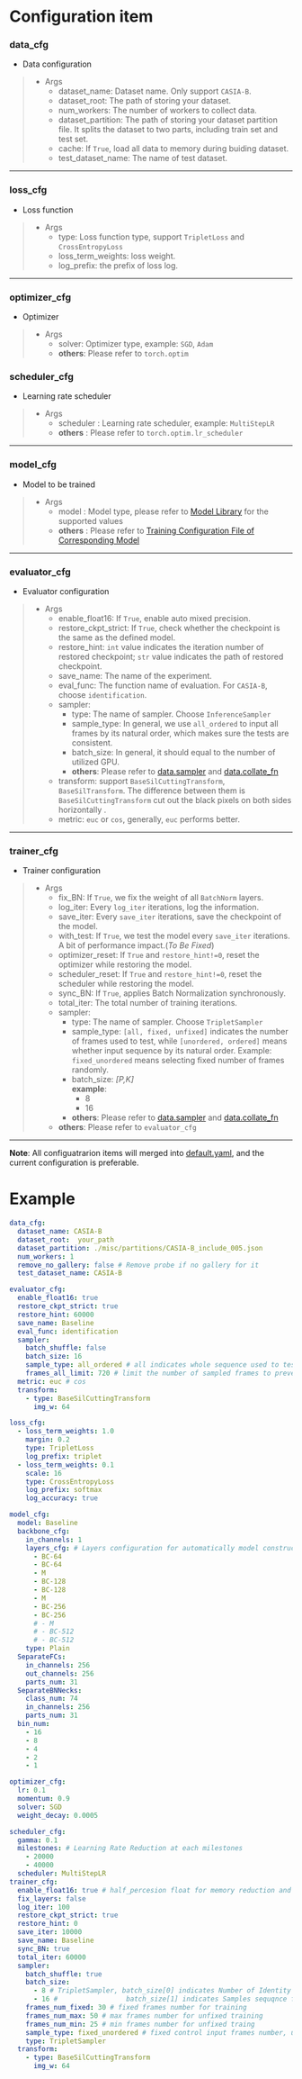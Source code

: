 # Configuration item

### data_cfg
* Data configuration
>
>  * Args
>     * dataset_name: Dataset name. Only support `CASIA-B`.
>     * dataset_root: The path of storing your dataset.
>     * num_workers: The number of workers to collect data.
>     * dataset_partition: The path of storing your dataset partition file. It splits the dataset to two parts, including train set and test set.
>     * cache: If `True`, load all data to memory during buiding dataset.
>     * test_dataset_name: The name of test dataset. 
----

### loss_cfg
* Loss function
>  * Args
>     * type: Loss function type, support `TripletLoss` and `CrossEntropyLoss`
>     * loss_term_weights: loss weight.
>     * log_prefix: the prefix of loss log.

----
### optimizer_cfg
* Optimizer
>  * Args
>     * solver: Optimizer type, example: `SGD`, `Adam`
>     * **others**: Please refer to `torch.optim`


### scheduler_cfg
* Learning rate scheduler
>  * Args
>     * scheduler : Learning rate scheduler, example: `MultiStepLR`
>     * **others** : Please refer to `torch.optim.lr_scheduler`
----
### model_cfg
* Model to be trained
>  * Args
>     * model : Model type, please refer to [Model Library](../lib/modeling/models) for the supported values
>     * **others** : Please refer to [Training Configuration File of Corresponding Model](../config)
----
### evaluator_cfg
* Evaluator configuration
>  * Args
>     * enable_float16: If `True`, enable auto mixed precision.
>     * restore_ckpt_strict: If `True`, check whether the checkpoint is the same as the defined model.
>     * restore_hint: `int` value indicates the iteration number of restored checkpoint; `str` value indicates the path of restored checkpoint.
>     * save_name: The name of the experiment.
>     * eval_func: The function name of evaluation. For `CASIA-B`, choose `identification`.
>     * sampler:
>       - type: The name of sampler. Choose `InferenceSampler`
>       - sample_type: In general, we use `all_ordered` to input all frames by its natural order, which makes sure the tests are consistent.
>       - batch_size: In general, it should equal to the number of utilized GPU.
>       - **others**: Please refer to [data.sampler](../lib/data/sampler.py) and [data.collate_fn](../lib/data/collate_fn.py)
>     * transform: support `BaseSilCuttingTransform`, `BaseSilTransform`. The difference between them is `BaseSilCuttingTransform` cut out the black pixels on both sides horizontally .
>     * metric: `euc` or `cos`, generally, `euc` performs better.

----
### trainer_cfg
* Trainer configuration
>  * Args
>     * fix_BN: If `True`, we fix the weight of all `BatchNorm` layers.
>     * log_iter: Every `log_iter` iterations, log the information.
>     * save_iter: Every `save_iter` iterations, save the checkpoint of the model.
>     * with_test: If `True`, we test the model every `save_iter` iterations. A bit of performance impact.(*To Be Fixed*)
>     * optimizer_reset: If `True` and `restore_hint!=0`, reset the optimizer while restoring the model.
>     * scheduler_reset: If `True` and `restore_hint!=0`, reset the scheduler while restoring the model.
>     * sync_BN: If `True`, applies Batch Normalization synchronously.
>     * total_iter: The total number of training iterations.
>     * sampler:
>       - type: The name of sampler. Choose `TripletSampler`
>       - sample_type: `[all, fixed, unfixed]` indicates the number of frames used to test, while `[unordered, ordered]` means whether input sequence by its natural order. Example: `fixed_unordered` means selecting fixed number of frames randomly.
>       - batch_size: *[P,K]*\
>         **example**:
>         - 8
>         - 16
>       - **others**: Please refer to [data.sampler](../lib/data/sampler.py) and [data.collate_fn](../lib/data/collate_fn.py)
>     * **others**: Please refer to `evaluator_cfg`
---
**Note**: All configuatrarion items will merged into [default.yaml](../config/default.yaml), and the current configuration is preferable.

# Example

```yaml
data_cfg:
  dataset_name: CASIA-B
  dataset_root:  your_path
  dataset_partition: ./misc/partitions/CASIA-B_include_005.json
  num_workers: 1
  remove_no_gallery: false # Remove probe if no gallery for it
  test_dataset_name: CASIA-B

evaluator_cfg:
  enable_float16: true
  restore_ckpt_strict: true
  restore_hint: 60000
  save_name: Baseline
  eval_func: identification
  sampler:
    batch_shuffle: false
    batch_size: 16
    sample_type: all_ordered # all indicates whole sequence used to test, while ordered means input sequence by its natural order; Other options:   fixed_unordered
    frames_all_limit: 720 # limit the number of sampled frames to prevent out of memory
  metric: euc # cos
  transform:
    - type: BaseSilCuttingTransform
      img_w: 64

loss_cfg:
  - loss_term_weights: 1.0
    margin: 0.2
    type: TripletLoss
    log_prefix: triplet
  - loss_term_weights: 0.1
    scale: 16
    type: CrossEntropyLoss
    log_prefix: softmax
    log_accuracy: true

model_cfg:
  model: Baseline
  backbone_cfg:
    in_channels: 1
    layers_cfg: # Layers configuration for automatically model construction
      - BC-64
      - BC-64
      - M
      - BC-128
      - BC-128
      - M
      - BC-256
      - BC-256
      # - M
      # - BC-512
      # - BC-512
    type: Plain
  SeparateFCs:
    in_channels: 256
    out_channels: 256
    parts_num: 31
  SeparateBNNecks:
    class_num: 74
    in_channels: 256
    parts_num: 31
  bin_num:
    - 16
    - 8
    - 4
    - 2
    - 1

optimizer_cfg:
  lr: 0.1
  momentum: 0.9
  solver: SGD
  weight_decay: 0.0005

scheduler_cfg:
  gamma: 0.1
  milestones: # Learning Rate Reduction at each milestones
    - 20000
    - 40000
  scheduler: MultiStepLR
trainer_cfg:
  enable_float16: true # half_percesion float for memory reduction and speedup
  fix_layers: false
  log_iter: 100
  restore_ckpt_strict: true
  restore_hint: 0
  save_iter: 10000
  save_name: Baseline
  sync_BN: true
  total_iter: 60000
  sampler:
    batch_shuffle: true
    batch_size:
      - 8 # TripletSampler, batch_size[0] indicates Number of Identity
      - 16 #                 batch_size[1] indicates Samples sequqnce for each Identity
    frames_num_fixed: 30 # fixed frames number for training
    frames_num_max: 50 # max frames number for unfixed training
    frames_num_min: 25 # min frames number for unfixed traing
    sample_type: fixed_unordered # fixed control input frames number, unordered for controlling order of input tensor; Other options: unfixed_ordered or all_ordered
    type: TripletSampler
  transform:
    - type: BaseSilCuttingTransform
      img_w: 64

```
